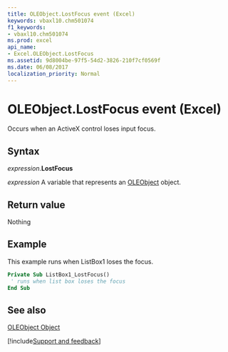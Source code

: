 ```yaml
---
title: OLEObject.LostFocus event (Excel)
keywords: vbaxl10.chm501074
f1_keywords:
- vbaxl10.chm501074
ms.prod: excel
api_name:
- Excel.OLEObject.LostFocus
ms.assetid: 9d8004be-97f5-54d2-3826-210f7cf0569f
ms.date: 06/08/2017
localization_priority: Normal
---
```



# OLEObject.LostFocus event (Excel)

Occurs when an ActiveX control loses input focus.


## Syntax

_expression_.**LostFocus**

_expression_ A variable that represents an [OLEObject](Excel.OLEObject.md) object.


## Return value

Nothing


## Example

This example runs when ListBox1 loses the focus.


```vb
Private Sub ListBox1_LostFocus() 
 ' runs when list box loses the focus 
End Sub
```


## See also


[OLEObject Object](Excel.OLEObject.md)

[!include[Support and feedback](~/includes/feedback-boilerplate.md)]
